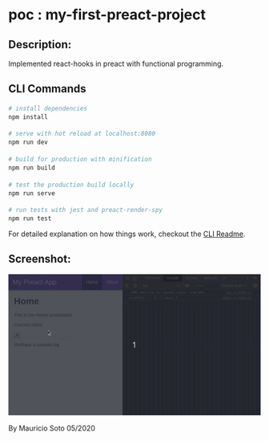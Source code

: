 # poc : my-first-preact-project

## Description:
Implemented react-hooks in preact with functional programming.

## CLI Commands

``` bash
# install dependencies
npm install

# serve with hot reload at localhost:8080
npm run dev

# build for production with minification
npm run build

# test the production build locally
npm run serve

# run tests with jest and preact-render-spy 
npm run test
```

For detailed explanation on how things work, checkout the [CLI Readme](https://github.com/developit/preact-cli/blob/master/README.md).

## Screenshot:


![Demo](/src/assets/demoGif.gif)


By Mauricio Soto
05/2020